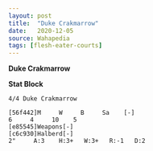 ```yaml
---
layout: post
title:  "Duke Crakmarrow"
date:   2020-12-05
source: Wahapedia
tags: [flesh-eater-courts]
---
```


**Duke Crakmarrow**

**Stat Block**
```
4/4 Duke Crakmarrow
```

```
[56f442]M     W     B     Sa    [-]
6     4     10    5     
[e85545]Weapons[-]
[c6c930]Halberd[-]
2"     A:3    H:3+   W:3+   R:-1   D:2   
```


